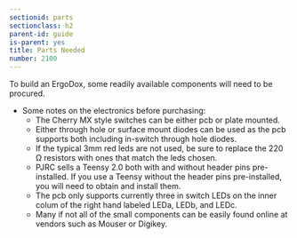 ```yaml
---
sectionid: parts
sectionclass: h2
parent-id: guide
is-parent: yes
title: Parts Needed
number: 2100
---
```

To build an ErgoDox, some readily available components will need to be procured.

- Some notes on the electronics before purchasing:
  - The Cherry MX style switches can be either pcb or plate mounted.
  - Either through hole or surface mount diodes can be used as the pcb supports both including in-switch through hole diodes.
  - If the typical 3mm red leds are not used, be sure to replace the 220 Ω resistors with ones that match the leds chosen.
  - PJRC sells a Teensy 2.0 both with and without header pins pre-installed. If you use a Teensy without the header pins pre-installed, you will need to obtain and install them.
  - The pcb only supports currently three in switch LEDs on the inner colum of the right hand labeled LEDa, LEDb, and LEDc.
  - Many if not all of the small components can be easily found online at vendors such as Mouser or Digikey.

